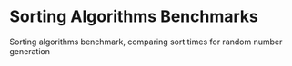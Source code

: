 # Sorting Algorithms Benchmarks 
 Sorting algorithms benchmark, comparing sort times for random number generation
